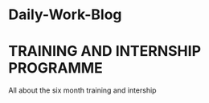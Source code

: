 # Daily-Work-Blog

# TRAINING AND INTERNSHIP PROGRAMME
All about the six month training and intership
